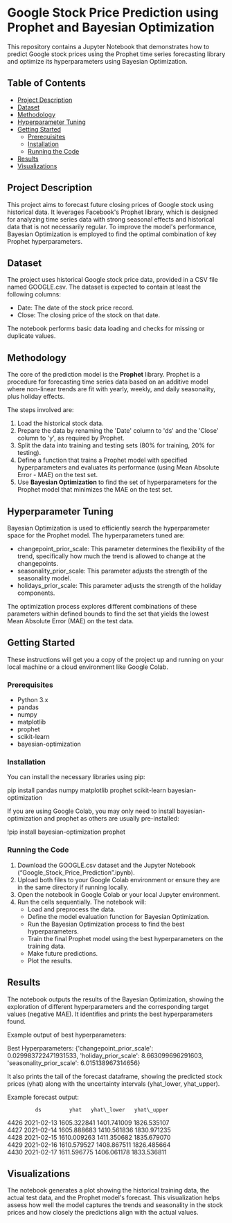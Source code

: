 # **Google Stock Price Prediction using Prophet and Bayesian Optimization**

This repository contains a Jupyter Notebook that demonstrates how to predict Google stock prices using the Prophet time series forecasting library and optimize its hyperparameters using Bayesian Optimization.

## **Table of Contents**

* [Project Description](#project-description)  
* [Dataset](#dataset)  
* [Methodology](#methodology)  
* [Hyperparameter Tuning](#hyperparameter-tuning)  
* [Getting Started](#getting-started)  
  * [Prerequisites](#prerequisites)  
  * [Installation](#installation)  
  * [Running the Code](#running-the-code)  
* [Results](#results)  
* [Visualizations](#visualizations)  


## **Project Description**

This project aims to forecast future closing prices of Google stock using historical data. It leverages Facebook's Prophet library, which is designed for analyzing time series data with strong seasonal effects and historical data that is not necessarily regular. To improve the model's performance, Bayesian Optimization is employed to find the optimal combination of key Prophet hyperparameters.

## **Dataset**

The project uses historical Google stock price data, provided in a CSV file named GOOGLE.csv. The dataset is expected to contain at least the following columns:

* Date: The date of the stock price record.  
* Close: The closing price of the stock on that date.

The notebook performs basic data loading and checks for missing or duplicate values.

## **Methodology**

The core of the prediction model is the **Prophet** library. Prophet is a procedure for forecasting time series data based on an additive model where non-linear trends are fit with yearly, weekly, and daily seasonality, plus holiday effects.

The steps involved are:

1. Load the historical stock data.  
2. Prepare the data by renaming the 'Date' column to 'ds' and the 'Close' column to 'y', as required by Prophet.  
3. Split the data into training and testing sets (80% for training, 20% for testing).  
4. Define a function that trains a Prophet model with specified hyperparameters and evaluates its performance (using Mean Absolute Error \- MAE) on the test set.  
5. Use **Bayesian Optimization** to find the set of hyperparameters for the Prophet model that minimizes the MAE on the test set.

## **Hyperparameter Tuning**

Bayesian Optimization is used to efficiently search the hyperparameter space for the Prophet model. The hyperparameters tuned are:

* changepoint\_prior\_scale: This parameter determines the flexibility of the trend, specifically how much the trend is allowed to change at the changepoints.  
* seasonality\_prior\_scale: This parameter adjusts the strength of the seasonality model.  
* holidays\_prior\_scale: This parameter adjusts the strength of the holiday components.

The optimization process explores different combinations of these parameters within defined bounds to find the set that yields the lowest Mean Absolute Error (MAE) on the test data.

## **Getting Started**

These instructions will get you a copy of the project up and running on your local machine or a cloud environment like Google Colab.

### **Prerequisites**

* Python 3.x  
* pandas  
* numpy  
* matplotlib  
* prophet  
* scikit-learn  
* bayesian-optimization

### **Installation**

You can install the necessary libraries using pip:

pip install pandas numpy matplotlib prophet scikit-learn bayesian-optimization

If you are using Google Colab, you may only need to install bayesian-optimization and prophet as others are usually pre-installed:

\!pip install bayesian-optimization prophet

### **Running the Code**

1. Download the GOOGLE.csv dataset and the Jupyter Notebook (“Google\_Stock\_Price\_Prediction”.ipynb).  
2. Upload both files to your Google Colab environment or ensure they are in the same directory if running locally.  
3. Open the notebook in Google Colab or your local Jupyter environment.  
4. Run the cells sequentially. The notebook will:  
   * Load and preprocess the data.  
   * Define the model evaluation function for Bayesian Optimization.  
   * Run the Bayesian Optimization process to find the best hyperparameters.  
   * Train the final Prophet model using the best hyperparameters on the training data.  
   * Make future predictions.  
   * Plot the results.

## **Results**

The notebook outputs the results of the Bayesian Optimization, showing the exploration of different hyperparameters and the corresponding target values (negative MAE). It identifies and prints the best hyperparameters found.

Example output of best hyperparameters:

Best Hyperparameters: {'changepoint\_prior\_scale': 0.029983722471931533, 'holiday\_prior\_scale': 8.663099696291603, 'seasonality\_prior\_scale': 6.015138967314656}

It also prints the tail of the forecast dataframe, showing the predicted stock prices (yhat) along with the uncertainty intervals (yhat\_lower, yhat\_upper).

Example forecast output:

             ds         yhat   yhat\_lower   yhat\_upper  
4426 2021-02-13  1605.322841  1401.741009  1826.535107  
4427 2021-02-14  1605.888683  1410.561836  1830.971235  
4428 2021-02-15  1610.009263  1411.350682  1835.679070  
4429 2021-02-16  1610.579527  1408.867511  1826.485664  
4430 2021-02-17  1611.596775  1406.061178  1833.536811

## **Visualizations**

The notebook generates a plot showing the historical training data, the actual test data, and the Prophet model's forecast. This visualization helps assess how well the model captures the trends and seasonality in the stock prices and how closely the predictions align with the actual values.
